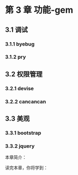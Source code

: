 # 第 3 章 功能-gem
## 3.1 调试
### 3.1.1 byebug
### 3.1.2 pry
## 3.2 权限管理
### 3.2.1 devise
### 3.2.2 cancancan
## 3.3 美观
### 3.3.1 bootstrap
### 3.3.2 jquery

本章简介：

读完本章，你将学到：